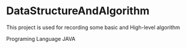 # DataStructureAndAlgorithm
This project is used for recording some basic and High-level algorithm

Programing Language  JAVA
